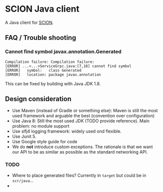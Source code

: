 # SCION Java client

A Java client for [SCION](https://scion.org).


## FAQ / Trouble shooting

### Cannot find symbol javax.annotation.Generated

```
Compilation failure: Compilation failure: 
[ERROR] ...<...>ServiceGrpc.java:[7,18] cannot find symbol
[ERROR]   symbol:   class Generated
[ERROR]   location: package javax.annotation
```

This can be fixed by building with Java JDK 1.8.



## Design consideration

- Use Maven (instead of Gradle or something else): Maven is still the most used framework and arguable the best (convention over configuration)
- Use Java 8: Still the most used JDK (TODO provide reference).
  Main problem: no module support
- Use slfj4 logging framework: widely used ond flexible.
- Use Junit 5.
- Use Google style guide for code
- We do **not** introduce custom exceptions. The rationale is that we want our API to be as similar
  as possible as the standard networking API.


### TODO
- Where to place generated files? Currently in `target` but could be in `scr/java`...
- 

